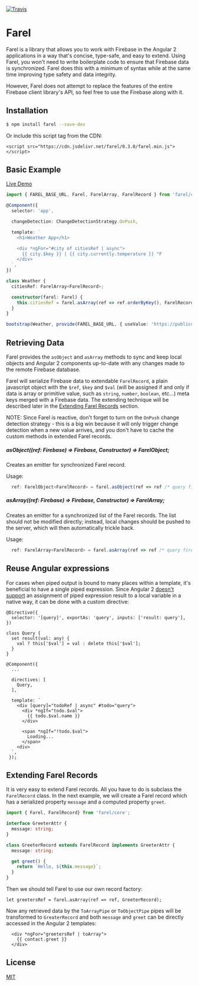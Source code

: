 [![Travis](https://img.shields.io/travis/rosendi/farel/master.svg)](https://travis-ci.org/rosendi/farel)

# Farel

Farel is a library that allows you to work with Firebase in the Angular 2 applications in a way that's concise, type-safe, and easy to extend. Using Farel, you won't need to write boilerplate code to ensure that Firebase data is synchronized. Farel does this with a minimum of syntax while at the same time improving type safety and data integrity.

However, Farel does not attempt to replace the features of the entire Firebase client library's API, so feel free to use the Firebase along with it.

## Installation

```bash
$ npm install farel --save-dev
```

Or include this script tag from the CDN:

```
<script src="https://cdn.jsdelivr.net/farel/0.3.0/farel.min.js"></script>
```

## Basic Example

[Live Demo](http://plnkr.co/edit/stDf4Ymr0SX5KGVbdh65)

```typescript
import { FAREL_BASE_URL, Farel, FarelArray, FarelRecord } from 'farel/core';

@Component({
  selector: 'app',

  changeDetection: ChangeDetectionStrategy.OnPush,

  template: `
    <h1>Weather App</h1>

    <div *ngFor="#city of citiesRef | async">
      {{ city.$key }} | {{ city.currently.temperature }} °F
    </div>
  `,
})

class Weather {
  citiesRef: FarelArray<FarelRecord>;

  constructor(farel: Farel) {
    this.citiesRef = farel.asArray(ref => ref.orderByKey(), FarelRecord);
  }
}

bootstrap(Weather, provide(FAREL_BASE_URL, { useValue: 'https://publicdata-weather.firebaseio.com' });
```

## Retrieving Data

Farel provides the `asObject` and `asArray` methods to sync and keep local objects and Angular 2 components up-to-date with any changes made to the remote Firebase database.

Farel will serialize Firebase data to extendable `FarelRecord`, a plain javascript object with the `$ref`, `$key` and `$val` (will be assigned if and only if data is array or primitive value, such as `string`, `number`, `boolean`, etc...) meta keys merged with a Firebase data. The extending technique will be described later in the [Extending Farel Records](#extending-farel-records) section.

NOTE: Since Farel is reactive, don't forget to turn on the `OnPush` change detection strategy - this is a big win because it will only trigger change detection when a new value arrives, and you don't have to cache the custom methods in extended Farel records.

##### <T extends FarelRecord>asObject((ref: Firebase) => Firebase, Constructor<T>) => FarelObject<T>;

Creates an emitter for synchronized Farel record.

Usage:

```javascript
  ref: FarelObject<FarelRecord> = farel.asObject(ref => ref /* query firebase here */, FarelRecord);
```

##### <T extends FarelRecord>asArray((ref: Firebase) => Firebase, Constructor<T>) => FarelArray<T>;

Creates an emitter for a synchronized list of the Farel records. The list should not be modified directly; instead, local changes should be pushed to the server, which will then automatically trickle back.

Usage:

```javascript
  ref: FarelArray<FarelRecord> = farel.asArray(ref => ref /* query firebase here */, FarelRecord);
```

## Reuse Angular expressions

For cases when piped output is bound to many places within a template, it's beneficial to have a single piped expression. Since Angular 2 [doesn't support](https://github.com/angular/angular/issues/2451) an assignment of piped expression result to a local variable in a native way, it can be done with a custom directive:

```
@Directive({
  selector: '[query]', exportAs: 'query', inputs: ['result: query'],
})

class Query {
  set result(val: any) {
    val ? this['$val'] = val : delete this['$val'];
  }
}

@Component({
  ...

  directives: [
    Query,
  ],

  template: `
    <div [query]="todoRef | async" #todo="query">
      <div *ngIf="todo.$val">
        {{ todo.$val.name }}
      </div>

      <span *ngIf="!todo.$val">
        Loading...
      </span>
    <div>
  `,
 });
```

## Extending Farel Records

It is very easy to extend Farel records. All you have to do is subclass the `FarelRecord` class. In the next example, we will create a Farel record which has a serialized property `message` and a computed property `greet`.

```typescript
import { Farel, FarelRecord} from 'farel/core';

interface GreeterAttr {
  message: string;
}

class GreeterRecord extends FarelRecord implements GreeterAttr {
  message: string;

  get greet() {
    return `Hello, ${this.message}`;
  }
}
```

Then we should tell Farel to use our own record factory:

```
let greetersRef = farel.asArray(ref => ref, GreeterRecord);
```

Now any retrieved data by the `ToArrayPipe` or `ToObjectPipe` pipes will be transformed to `GreaterRecord` and both `message` and `greet` can be directly accessed in the Angular 2 templates:

```
  <div *ngFor="greetersRef | toArray">
    {{ contact.greet }}
  </div>
```

## License

[MIT](LICENSE)

